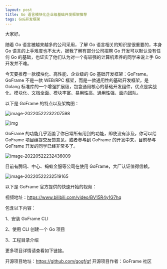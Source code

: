 ```yaml
---
layout: post
title: Go 语言模块化企业级基础开发框架推荐
tags: Go&开发框架
---
```


大家好。

随着 Go 语言被越来越多的公司采用，了解 Go 语言相关的知识是很重要的，本身 Go 语言的上手难度也不太大，据我了解有部分公司招聘 Go 开发可以默认没有任何 Go 的基础，也证实了他们认为对一个有较强的计算机素养的同学来说上手 Go 开发并不难。

今天要推荐一款模块化、高性能、企业级的 Go 基础开发框架：GoFrame。GoFrame 不是一款 WEB/RPC 框架，而是一款通用性的基础开发框架，是 Golang 标准库的一个增强扩展级，包含通用核心的基础开发组件，优点是实战化、模块化、文档全面、模块丰富、易用性高、通用性强、面向团队。

以下是 GoFrame 的特点以及架构图：

![image-20220522232207598](https://7465-test-3c9b5e-1-1301419220.tcb.qcloud.la/images/compress_image-20220522232207598.png)

![img](https://7465-test-3c9b5e-1-1301419220.tcb.qcloud.la/images/compress_goframe-architect.png)

GoFrame 的功能几乎涵盖了你日常所有用到的功能，即使没有涉及，你可以给 GoFrame 项目组提交反馈意见，或者参与到 GoFrame 的开发中来，目前参与 GoFrame 开发的同学已经非常多了。

![image-20220522232436009](https://7465-test-3c9b5e-1-1301419220.tcb.qcloud.la/images/compress_image-20220522232436009.png)

目前有腾讯、中心、蚂蚁金服等公司在使用 GoFrame，大厂认证值得信赖。

![image-20220522232519165](https://7465-test-3c9b5e-1-1301419220.tcb.qcloud.la/images/compress_image-20220522232519165.png)

以下是 GoFrame 官方提供的快速开始的视频：

视频地址：https://www.bilibili.com/video/BV15R4y1G7hq 

包含以下内容：

1、安装 GoFrame CLI

2、使用 CLI 创建一个 Go 项目

3、工程目录介绍

更多项目详情请查看如下链接。

开源项目地址：https://github.com/gogf/gf
开源项目作者：GoFrame 社区